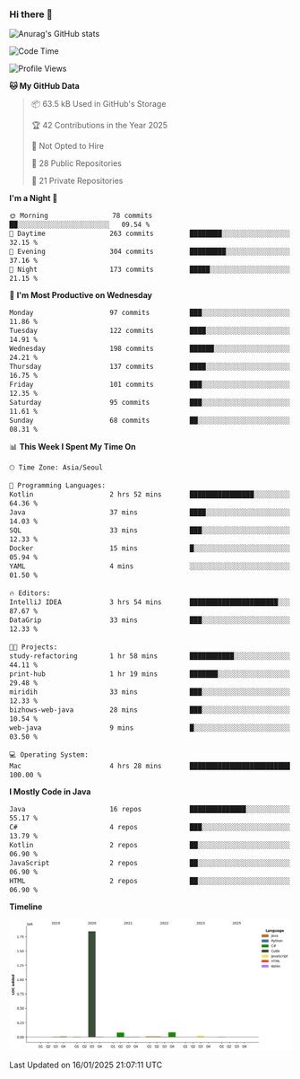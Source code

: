 ### Hi there 👋

![Anurag's GitHub stats](https://github-readme-stats.vercel.app/api?username=pllap&show_icons=true&theme=github_dark)

<!--START_SECTION:waka-->
![Code Time](http://img.shields.io/badge/Code%20Time-1%2C186%20hrs%2028%20mins-blue)

![Profile Views](http://img.shields.io/badge/Profile%20Views-0-blue)

**🐱 My GitHub Data** 

> 📦 63.5 kB Used in GitHub's Storage 
 > 
> 🏆 42 Contributions in the Year 2025
 > 
> 🚫 Not Opted to Hire
 > 
> 📜 28 Public Repositories 
 > 
> 🔑 21 Private Repositories 
 > 
**I'm a Night 🦉** 

```text
🌞 Morning                78 commits          ██░░░░░░░░░░░░░░░░░░░░░░░   09.54 % 
🌆 Daytime                263 commits         ████████░░░░░░░░░░░░░░░░░   32.15 % 
🌃 Evening                304 commits         █████████░░░░░░░░░░░░░░░░   37.16 % 
🌙 Night                  173 commits         █████░░░░░░░░░░░░░░░░░░░░   21.15 % 
```
📅 **I'm Most Productive on Wednesday** 

```text
Monday                   97 commits          ███░░░░░░░░░░░░░░░░░░░░░░   11.86 % 
Tuesday                  122 commits         ████░░░░░░░░░░░░░░░░░░░░░   14.91 % 
Wednesday                198 commits         ██████░░░░░░░░░░░░░░░░░░░   24.21 % 
Thursday                 137 commits         ████░░░░░░░░░░░░░░░░░░░░░   16.75 % 
Friday                   101 commits         ███░░░░░░░░░░░░░░░░░░░░░░   12.35 % 
Saturday                 95 commits          ███░░░░░░░░░░░░░░░░░░░░░░   11.61 % 
Sunday                   68 commits          ██░░░░░░░░░░░░░░░░░░░░░░░   08.31 % 
```


📊 **This Week I Spent My Time On** 

```text
🕑︎ Time Zone: Asia/Seoul

💬 Programming Languages: 
Kotlin                   2 hrs 52 mins       ████████████████░░░░░░░░░   64.36 % 
Java                     37 mins             ████░░░░░░░░░░░░░░░░░░░░░   14.03 % 
SQL                      33 mins             ███░░░░░░░░░░░░░░░░░░░░░░   12.33 % 
Docker                   15 mins             █░░░░░░░░░░░░░░░░░░░░░░░░   05.94 % 
YAML                     4 mins              ░░░░░░░░░░░░░░░░░░░░░░░░░   01.50 % 

🔥 Editors: 
IntelliJ IDEA            3 hrs 54 mins       ██████████████████████░░░   87.67 % 
DataGrip                 33 mins             ███░░░░░░░░░░░░░░░░░░░░░░   12.33 % 

🐱‍💻 Projects: 
study-refactoring        1 hr 58 mins        ███████████░░░░░░░░░░░░░░   44.11 % 
print-hub                1 hr 19 mins        ███████░░░░░░░░░░░░░░░░░░   29.48 % 
miridih                  33 mins             ███░░░░░░░░░░░░░░░░░░░░░░   12.33 % 
bizhows-web-java         28 mins             ███░░░░░░░░░░░░░░░░░░░░░░   10.54 % 
web-java                 9 mins              █░░░░░░░░░░░░░░░░░░░░░░░░   03.50 % 

💻 Operating System: 
Mac                      4 hrs 28 mins       █████████████████████████   100.00 % 
```

**I Mostly Code in Java** 

```text
Java                     16 repos            ██████████████░░░░░░░░░░░   55.17 % 
C#                       4 repos             ███░░░░░░░░░░░░░░░░░░░░░░   13.79 % 
Kotlin                   2 repos             ██░░░░░░░░░░░░░░░░░░░░░░░   06.90 % 
JavaScript               2 repos             ██░░░░░░░░░░░░░░░░░░░░░░░   06.90 % 
HTML                     2 repos             ██░░░░░░░░░░░░░░░░░░░░░░░   06.90 % 
```



**Timeline**

![Lines of Code chart](https://raw.githubusercontent.com/pllap/pllap/main/assets/bar_graph.png)


 Last Updated on 16/01/2025 21:07:11 UTC
<!--END_SECTION:waka-->


<!--
**pllap/pllap** is a ✨ _special_ ✨ repository because its `README.md` (this file) appears on your GitHub profile.

Here are some ideas to get you started:

- 🔭 I’m currently working on ...
- 🌱 I’m currently learning ...
- 👯 I’m looking to collaborate on ...
- 🤔 I’m looking for help with ...
- 💬 Ask me about ...
- 📫 How to reach me: ...
- 😄 Pronouns: ...
- ⚡ Fun fact: ...
-->
